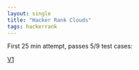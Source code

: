 ```yaml
--- 
layout: single
title: "Hacker Rank Clouds"
tags: hackerrank 
---
```


First 25 min attempt, passes 5/9 test cases:

[V1](https://danielcaraway.github.io/hacker_rank/jumping_on_the_clouds.html)